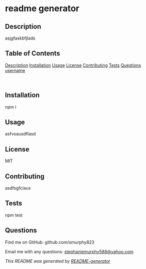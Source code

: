 # readme generator

  ## Description
   asjgfaskbfjlads

  ## Table of Contents
   [Description](#description)
   [Installation](#installation)
   [Usage](#usage)
   [License](#license)
   [Contributing](#contributing)
   [Tests](#tests)
   [Questions](#questions)
   [username](#username)

   <br />

  ## Installation
  npm i  

  ## Usage
  asfvoausdflasd

  ## License
  MIT

  ## Contributing
  asdfsgfciaus

  ## Tests
  npm test

  ## Questions
 

  Find me on GitHub: github.com/smurphy823 

  Email me with any questions: stephaniemurphy588@yahoo.com

 _This README was generated by [README-generator](https://github.com/smurphy823/README-generator)_

  